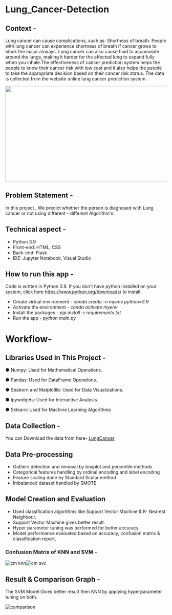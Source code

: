 # Lung_Cancer-Detection
## Context -
Lung cancer can cause complications, such as: Shortness of breath. People with lung cancer can experience shortness of breath if cancer grows to block the major airways. Lung cancer can also cause fluid to accumulate around the lungs, making it harder for the affected lung to expand fully when you inhale.The effectiveness of cancer prediction system helps the people to know their cancer risk with low cost and it also helps the people to take the appropriate decision based on their cancer risk status. The data is collected from the website online lung cancer prediction system.


<img align = "center" height = "300" width = "700" src = "https://repository-images.githubusercontent.com/474572546/d2b783f4-a08f-4b2a-b26b-4989404f9304">

## Problem Statement -
In this project , We predict whether the person is diagnosed with Lung cancer or not using different - different Algorithm's.

## Technical aspect -
*  Python 3.9
*	Front-end: HTML, CSS
*	Back-end: Flask
*	IDE: Jupyter Notebook, Visual Studio

## How to run this app -
Code is written in Python 3.9. If you don't have python installed on your system, click here https://www.python.org/downloads/ to install.
* Create virtual environment - *conda create -n myenv python=3.9*
*	Activate the environment - *conda activate myenv*
*	Install the packages - *pip install -r requirements.txt*
*	Run the app - *python main.py*

# Workflow-
## Libraries Used in This Project - 
   
● Numpy: Used for Mathematical Operations.

● Pandas: Used for DataFrame Operations.

● Seaborn and Matplotlib: Used for Data Visualizations.

● Ipywidgets: Used for Interactive Analysis.

● Sklearn: Used for Machine Learning Algorithms

 ## Data Collection -
   You can Download the data from here- [LungCancer](https://www.kaggle.com/datasets/sakshi20008/survey-lung-cancer-prediction)
   
 ## Data Pre-processing
*	Outliers detection and removal by boxplot and percentile methods
*	Categorical features handling by ordinal encoding and label encoding
*	Feature scaling done by Standard Scalar method
*	Imbalanced dataset handled by SMOTE

## Model Creation and Evaluation
* Used classification algorithms like Support Vector Machine & K- Nearest Neighbour.
* Support Vector Machine gives better result.
* Hyper parameter tuning was performed for better accuracy.
* Model performance evaluated based on accuracy, confusion matrix & classification report.

### Confusion Matrix of KNN and SVM -
![cm knn](https://user-images.githubusercontent.com/84726790/184611490-2011ad19-633f-4887-bc6b-63e390ae27d3.png)![cm svc](https://user-images.githubusercontent.com/84726790/184611675-d6ebd8ce-6b12-4f72-a68d-a651381310a2.png)

## Result & Comparison  Graph -
The SVM Model Gives better result then KNN by applying hyperparameter tuning on both.

![camparison](https://user-images.githubusercontent.com/84726790/184611901-25399da2-3e56-4198-ad56-59be0db1663e.png)

